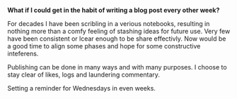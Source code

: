 **What if I could get in the habit of writing a blog post every other week?**

For decades I have been scribling in a verious notebooks, resulting in nothing more than a comfy feeling of stashing ideas for future use. Very few have been consistent or lcear enough to be share effectivly. Now would be a good time to align some phases and hope for some constructive inteferens.

Publishing can be done in many ways and with many purposes. I choose to stay clear of likes, logs and laundering commentary.  

Setting a reminder for Wednesdays in even weeks.
